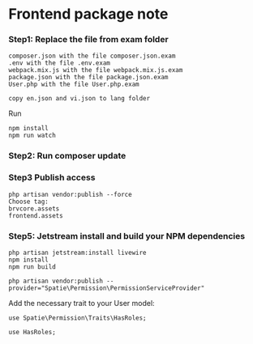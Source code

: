 # Frontend package note

### Step1: Replace the file from exam folder

```
composer.json with the file composer.json.exam
.env with the file .env.exam
webpack.mix.js with the file webpack.mix.js.exam
package.json with the file package.json.exam
User.php with the file User.php.exam

```

```
copy en.json and vi.json to lang folder
```

Run

```
npm install
npm run watch
```

### Step2: Run composer update

### Step3 Publish access

```
php artisan vendor:publish --force
Choose tag:
brvcore.assets
frontend.assets
```

### Step5: Jetstream install and build your NPM dependencies

```
php artisan jetstream:install livewire
npm install
npm run build
```

```
php artisan vendor:publish --provider="Spatie\Permission\PermissionServiceProvider"
```

Add the necessary trait to your User model:

```
use Spatie\Permission\Traits\HasRoles;

use HasRoles;
```
